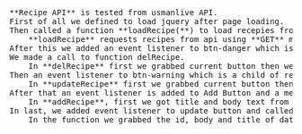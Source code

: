 <pre>**Recipe API** is tested from usmanlive API.
First of all we defined to load jquery after page loading.
Then called a function **loadRecipe(**) to load recepies from api.
    **loadRecipe** requests recipes from api using **GET** method. Then we grabed the div to show recipies. After that we looped through the response returned from HTTP request and appended the HTML code with receipe body along with two delete and edit button.
After this we added an event listener to btn-danger which is a child of recipes div through div.
We made a call to function delRecipe.
    In **delRecipe** first we grabbed current button then we grabbed the parent of recipe div using closet method. After that we made an HTTP **DELETE** request to api with /id route. And called loadRecipe function to load fresh list of recipes.
Then an event listener to btn-warning which is a child of recipes div through div is added. Then a function call to updateRecipe is made.
    In **updateRecipe** first we grabbed current button then we grabbed the parent of recipe div using closet method adn also ggrabbed it's id from attribute data-id. After that we made an HTTP **GET** request to api with /id route to fetch details of data with id. Then it shows a modal to edit the data from response.
After that an event listener is added to Add Button and a method is called on click.
    In **addRecipe**, first we got title and body text from divs with title and body id, respectively, using .val() method. Then we made a **POST** request to server/api with the data title and body. After successful posting we removed any value from input boxes and called loadRecipe function to refresh page and made the modal hidden.
In last, we added event listener to update button and called a funtion on click event.
    In the function we grabbed the id, body and title of data to be updated and made a **PUT** request to api with /id route. After successful posting we made a call to loadRecipe to refresh page and made the modal hidden.</pre>